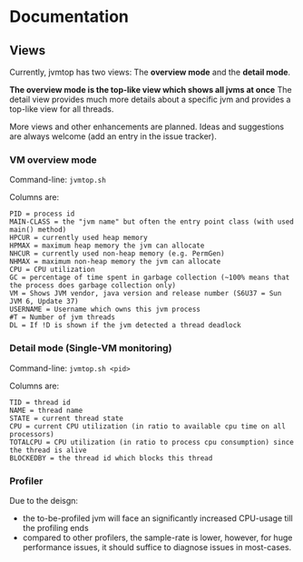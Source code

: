 # Documentation #

## Views ##

Currently, jvmtop has two views: The **overview mode** and the **detail mode**.

**The overview mode is the top-like view which shows all jvms at once** The detail view provides much more details about a specific jvm and provides a top-like view for all threads.

More views and other enhancements are planned. Ideas and suggestions are always welcome (add an entry in the issue tracker).


### VM overview mode ###

Command-line: `jvmtop.sh`

Columns are:
```
PID = process id
MAIN-CLASS = the "jvm name" but often the entry point class (with used main() method)
HPCUR = currently used heap memory
HPMAX = maximum heap memory the jvm can allocate
NHCUR = currently used non-heap memory (e.g. PermGen)
NHMAX = maximum non-heap memory the jvm can allocate
CPU = CPU utilization
GC = percentage of time spent in garbage collection (~100% means that the process does garbage collection only)
VM = Shows JVM vendor, java version and release number (S6U37 = Sun JVM 6, Update 37)
USERNAME = Username which owns this jvm process
#T = Number of jvm threads
DL = If !D is shown if the jvm detected a thread deadlock
```


### Detail mode (Single-VM monitoring) ###

Command-line:  `jvmtop.sh <pid>`

Columns are:
```
TID = thread id
NAME = thread name
STATE = current thread state
CPU = current CPU utilization (in ratio to available cpu time on all processors)
TOTALCPU = CPU utilization (in ratio to process cpu consumption) since the thread is alive
BLOCKEDBY = the thread id which blocks this thread
```

### Profiler ###

Due to the deisgn:
* the to-be-profiled jvm will face an significantly increased CPU-usage till the profiling ends
* compared to other profilers, the sample-rate is lower, however, for huge performance issues, it should suffice to diagnose issues in most-cases.
